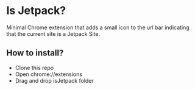 Is Jetpack?
===========

Minimal Chrome extension that adds a small icon to the url bar indicating that the current site is a Jetpack Site.

How to install?
---------------
 * Clone this repo
 * Open chrome://extensions
 * Drag and drop isJetpack folder
